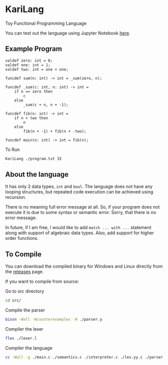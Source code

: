 # KariLang

Toy Functional Programming Language

You can test out the language using Jupyter Notebook [here](https://www.vipulcariappa.xyz/jupyterlite-deploy/lab/index.html?path=xeus-karilang.ipynb).

## Example Program

```text
valdef zero: int = 0;
valdef one: int = 1;
valdef two: int = one + one;

funcdef sum(n: int) -> int = _sum(zero, n);

funcdef _sum(c: int, n: int) -> int =
    if n == zero then
        c
    else
        _sum(c + n, n + -1);

funcdef fib(n: int) -> int = 
    if n < two then
        n 
    else
        fib(n + -1) + fib(n + -two);

funcdef main(n: int) -> int = fib(n);
```

To Run

```bash
KariLang ./program.txt 15
```

## About the language

It has only 2 data types, `int` and `bool`.
The language does not have any looping structures,
but repeated code execution can be achieved using recursion.

There is no meaning full error message at all.
So, if your program does not execute it is due to some syntax or semantic error.
Sorry, that there is no error message.

In future, if I am free, I would like to add `match ... with ...` statement
along with support of algebraic data types.
Also, add support for higher order functions.

## To Compile

You can download the compiled binary for Windows and Linux directly 
from the [releases](https://github.com/Vipul-Cariappa/KariLang/releases) page.

If you want to compile from source:

Go to src directory
```bash
cd src/
```

Compile the parser
```bash
bison -Wall -Wcounterexamples -H ./parser.y
```

Compiler the lexer
```bash
flex ./lexer.l
```

Compiler the language
```bash
cc -Wall -g ./main.c ./semantics.c ./interpreter.c ./lex.yy.c ./parser.tab.c -o ./KariLang
```
